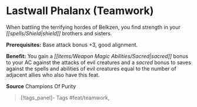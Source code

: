 ﻿---
cssclass: [feats]

---
# Lastwall Phalanx (Teamwork)

When battling the terrifying hordes of Belkzen, you find strength in your _[[spells/Shield|shield]]_ brothers and sisters.

**Prerequisites:** Base attack bonus +3, good alignment.

**Benefit:** You gain a _[[items/Weapon Magic Abilities/Sacred|sacred]]_ bonus to your AC against the attacks of evil creatures and a _sacred_ bonus to saves against the spells and abilities of evil creatures equal to the number of adjacent allies who also have this feat.

**Source** Champions Of Purity
>[!tags_panel]- Tags
> #feat/teamwork, 
